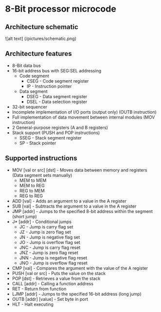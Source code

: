 # 8-Bit processor microcode
## Architecture schematic
![alt text] (/pictures/schematic.png)

## Architecture features
- 8-Bit data bus
- 16-bit address bus with SEG:SEL addressing
    - Code segment 
        - CSEG - Code segment register
        - IP - Instruction pointer
    - Data segment
        - DSEG - Data segment register
        - DSEL - Data selection register
- 32-bit sequencer
- Incomplete implementation of I/O ports (output only) (OUTB instruction)
- Full implementation of data movement between internal modules (MOV instruction)
- 2 General-purpose registers (A and B registers)
- Stack support (PUSH and POP instructions)
    - SSEG - Stack segment register
    - SP - Stack pointer

## Supported instructions
- MOV [val or src] [dst] - Moves data between memory and registers (Data segment sets manually)
    - MEM to MEM
    - MEM to REG
    - REG to MEM
    - REG to REG
- ADD [val] - Adds an argument to a value in the A register
- SUB [val] - Subtracts the argument to a value in the A register
- JMP [addr] - Jumps to the specified 8-bit address within the segment (short jump)
- J* [addr] - Conditional jumps
    - JC - Jump is carry flag set
    - JZ - Jump is zero flag set
    - JN - Jump is negative flag set
    - JO - Jump is overflow flag set
    - JNC - Jump is carry flag reset
    - JNZ - Jump is zero flag reset
    - JNN - Jump is negative flag reset
    - JNO - Jump is overflow flag reset
- CMP [val] - Compares the argument with the value of the A register
- PUSH [val or src] - Puts the value on the stack
- POP [dst] - Retrieves a value from the stack
- CALL [addr] - Calling a function address
- RET - Return from function
- LJMP [addr] - Jumps to the specified 16-bit address (long jump)
- OUTB [addr] [value] - Set byte in port
- HLT - Halt executing
